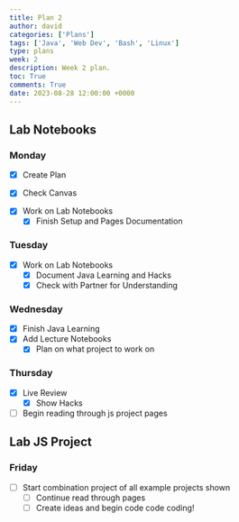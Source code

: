 ```yaml
---
title: Plan 2
author: david
categories: ['Plans']
tags: ['Java', 'Web Dev', 'Bash', 'Linux']
type: plans
week: 2
description: Week 2 plan.
toc: True
comments: True
date: 2023-08-28 12:00:00 +0000
---
```


## Lab Notebooks

### Monday

- [x] Create Plan
 + [x] Check Canvas
- [x] Work on Lab Notebooks
  + [x] Finish Setup and Pages Documentation

### Tuesday
- [x] Work on Lab Notebooks
  + [x] Document Java Learning and Hacks
  + [x] Check with Partner for Understanding

### Wednesday

- [x] Finish Java Learning
- [x] Add Lecture Notebooks
  + [x] Plan on what project to work on

### Thursday

- [x] Live Review
  + [x] Show Hacks
- [ ] Begin reading through js project pages

## Lab JS Project

### Friday

- [ ] Start combination project of all example projects shown
  + [ ] Continue read through pages
  + [ ] Create ideas and begin code code coding!